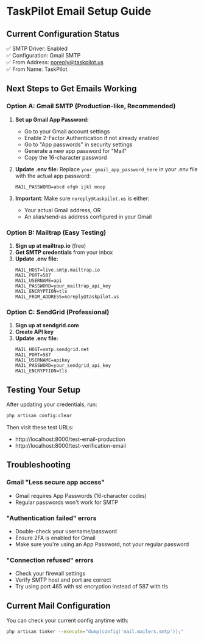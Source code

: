 # TaskPilot Email Setup Guide

## Current Configuration Status

✅ SMTP Driver: Enabled  
✅ Configuration: Gmail SMTP  
✅ From Address: noreply@taskpilot.us  
✅ From Name: TaskPilot

## Next Steps to Get Emails Working

### Option A: Gmail SMTP (Production-like, Recommended)

1. **Set up Gmail App Password:**
    - Go to your Gmail account settings
    - Enable 2-Factor Authentication if not already enabled
    - Go to "App passwords" in security settings
    - Generate a new app password for "Mail"
    - Copy the 16-character password

2. **Update .env file:**
   Replace `your_gmail_app_password_here` in your .env file with the actual app password:

    ```
    MAIL_PASSWORD=abcd efgh ijkl mnop
    ```

3. **Important**: Make sure `noreply@taskpilot.us` is either:
    - Your actual Gmail address, OR
    - An alias/send-as address configured in your Gmail

### Option B: Mailtrap (Easy Testing)

1. **Sign up at mailtrap.io** (free)
2. **Get SMTP credentials** from your inbox
3. **Update .env file:**
    ```
    MAIL_HOST=live.smtp.mailtrap.io
    MAIL_PORT=587
    MAIL_USERNAME=api
    MAIL_PASSWORD=your_mailtrap_api_key
    MAIL_ENCRYPTION=tls
    MAIL_FROM_ADDRESS=noreply@taskpilot.us
    ```

### Option C: SendGrid (Professional)

1. **Sign up at sendgrid.com**
2. **Create API key**
3. **Update .env file:**
    ```
    MAIL_HOST=smtp.sendgrid.net
    MAIL_PORT=587
    MAIL_USERNAME=apikey
    MAIL_PASSWORD=your_sendgrid_api_key
    MAIL_ENCRYPTION=tls
    ```

## Testing Your Setup

After updating your credentials, run:

```bash
php artisan config:clear
```

Then visit these test URLs:

- http://localhost:8000/test-email-production
- http://localhost:8000/test-verification-email

## Troubleshooting

### Gmail "Less secure app access"

- Gmail requires App Passwords (16-character codes)
- Regular passwords won't work for SMTP

### "Authentication failed" errors

- Double-check your username/password
- Ensure 2FA is enabled for Gmail
- Make sure you're using an App Password, not your regular password

### "Connection refused" errors

- Check your firewall settings
- Verify SMTP host and port are correct
- Try using port 465 with ssl encryption instead of 587 with tls

## Current Mail Configuration

You can check your current config anytime with:

```bash
php artisan tinker --execute="dump(config('mail.mailers.smtp'));"
```
